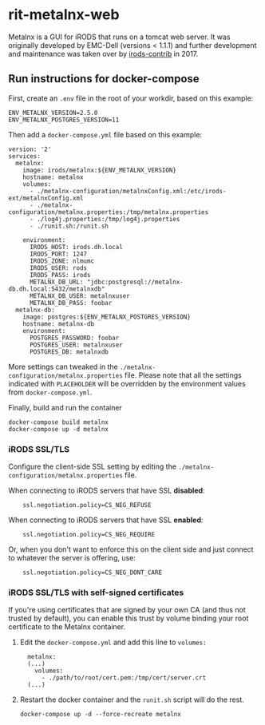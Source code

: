 # rit-metalnx-web
Metalnx is a GUI for iRODS that runs on a tomcat web server. It was originally developed by EMC-Dell (versions < 1.1.1)
and further development and maintenance was taken over by [irods-contrib](https://github.com/irods-contrib/metalnx-web) in 2017.

## Run instructions for docker-compose
First, create an `.env` file in the root of your workdir, based on this example:
```
ENV_METALNX_VERSION=2.5.0
ENV_METALNX_POSTGRES_VERSION=11
```

Then add a `docker-compose.yml` file based on this example:
```
version: '2'
services:
  metalnx:
    image: irods/metalnx:${ENV_METALNX_VERSION}
    hostname: metalnx
    volumes:
      - ./metalnx-configuration/metalnxConfig.xml:/etc/irods-ext/metalnxConfig.xml
      - ./metalnx-configuration/metalnx.properties:/tmp/metalnx.properties
      - ./log4j.properties:/tmp/log4j.properties
      - ./runit.sh:/runit.sh

    environment:
      IRODS_HOST: irods.dh.local
      IRODS_PORT: 1247
      IRODS_ZONE: nlmumc
      IRODS_USER: rods
      IRODS_PASS: irods
      METALNX_DB_URL: "jdbc:postgresql://metalnx-db.dh.local:5432/metalnxdb"
      METALNX_DB_USER: metalnxuser
      METALNX_DB_PASS: foobar
  metalnx-db:
    image: postgres:${ENV_METALNX_POSTGRES_VERSION}
    hostname: metalnx-db
    environment:
      POSTGRES_PASSWORD: foobar
      POSTGRES_USER: metalnxuser
      POSTGRES_DB: metalnxdb
```

More settings can tweaked in the `./metalnx-configuration/metalnx.properties` file. Please note that all the settings 
indicated with `PLACEHOLDER` will be overridden by the environment values from `docker-compose.yml`.

Finally, build and run the container
```
docker-compose build metalnx
docker-compose up -d metalnx
```

### iRODS SSL/TLS
Configure the client-side SSL setting by editing the `./metalnx-configuration/metalnx.properties` file.

When connecting to iRODS servers that have SSL **disabled**:
```
    ssl.negotiation.policy=CS_NEG_REFUSE
```

When connecting to iRODS servers that have SSL **enabled**:
```
    ssl.negotiation.policy=CS_NEG_REQUIRE
```

Or, when you don't want to enforce this on the client side and just connect to whatever the server is offering, use:
```
    ssl.negotiation.policy=CS_NEG_DONT_CARE
```

### iRODS SSL/TLS with self-signed certificates
If you're using certificates that are signed by your own CA (and thus not trusted by default), you can enable this trust
by volume binding your root certificate to the Metalnx container. 
1. Edit the `docker-compose.yml` and add this line to `volumes:`
    ```
      metalnx:
      (...)
        volumes:
          - ./path/to/root/cert.pem:/tmp/cert/server.crt
      (...)
    ```
1. Restart the docker container and the `runit.sh` script will do the rest.
    ```
    docker-compose up -d --force-recreate metalnx
    ```

